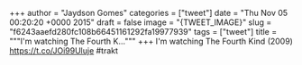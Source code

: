 
+++
author = "Jaydson Gomes"
categories = ["tweet"]
date = "Thu Nov 05 00:20:20 +0000 2015"
draft = false
image = "{TWEET_IMAGE}"
slug = "f6243aaefd280fc108b66451161292fa19977939"
tags = ["tweet"]
title = """I'm watching The Fourth K..."""
+++
I'm watching The Fourth Kind (2009) https://t.co/JOi99Uluje #trakt
